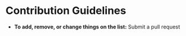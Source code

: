# Contribution Guidelines

- **To add, remove, or change things on the list:** Submit a pull request